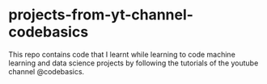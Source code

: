 # projects-from-yt-channel-codebasics
This repo contains code that I learnt while learning to code machine learning and data science projects by following the tutorials of the youtube channel @codebasics. 
